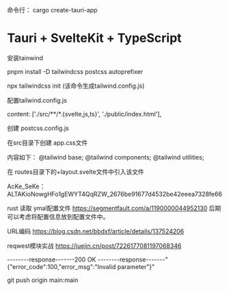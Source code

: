 

命令行： cargo create-tauri-app

# Tauri + SvelteKit + TypeScript


安装tainwind 


pnpm install -D tailwindcss postcss autoprefixer


npx tailwindcss init  (该命令生成tailwind.config.js)


配置tailwind.config.js


content: ['./src/**/*.{svelte,js,ts}', './public/index.html'],


创建 postcss.config.js

在src目录下创建 app.css文件

内容如下：
@tailwind base;
@tailwind components;
@tailwind utilities;

在 routes目录下的+layout.svelte文件中引入该文件



AcKe_SeKe：ALTAKioNowgHFo1gEWYT4QqRZW_2676be91677d4532be42eeea7328fe66


rust 读取 ymal配置文件 https://segmentfault.com/a/1190000044952130
后期可以考虑将配置信息放到配置文件中。

URL编码
https://blog.csdn.net/bbdxf/article/details/137524206


reqwest模块实战
https://juejin.cn/post/7226177081197068346


--------response-------200 OK
--------response-------"{\"error_code\":100,\"error_msg\":\"Invalid parameter\"}"

git push origin main:main

